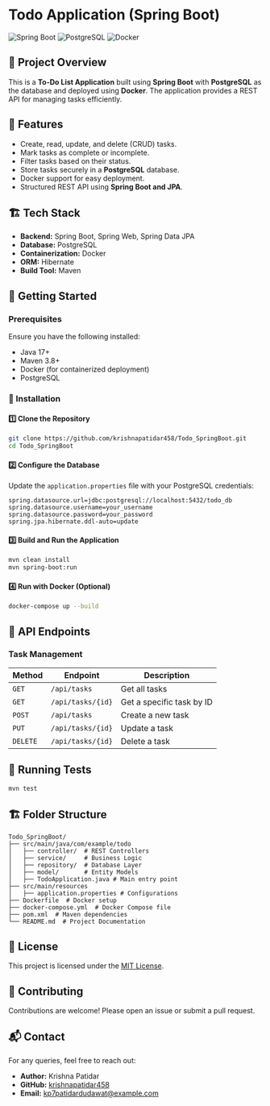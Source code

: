 # Todo Application (Spring Boot)

![Spring Boot](https://img.shields.io/badge/Spring%20Boot-2.7.0-green) ![PostgreSQL](https://img.shields.io/badge/PostgreSQL-14-blue) ![Docker](https://img.shields.io/badge/Docker-Enabled-blue)

## 📌 Project Overview
This is a **To-Do List Application** built using **Spring Boot** with **PostgreSQL** as the database and deployed using **Docker**. The application provides a REST API for managing tasks efficiently.

## 🚀 Features
- Create, read, update, and delete (CRUD) tasks.
- Mark tasks as complete or incomplete.
- Filter tasks based on their status.
- Store tasks securely in a **PostgreSQL** database.
- Docker support for easy deployment.
- Structured REST API using **Spring Boot and JPA**.

## 🏗️ Tech Stack
- **Backend:** Spring Boot, Spring Web, Spring Data JPA
- **Database:** PostgreSQL
- **Containerization:** Docker
- **ORM:** Hibernate
- **Build Tool:** Maven

## 🏁 Getting Started

### Prerequisites
Ensure you have the following installed:
- Java 17+
- Maven 3.8+
- Docker (for containerized deployment)
- PostgreSQL

### 🔧 Installation

#### 1️⃣ Clone the Repository
```sh
git clone https://github.com/krishnapatidar458/Todo_SpringBoot.git
cd Todo_SpringBoot
```

#### 2️⃣ Configure the Database
Update the `application.properties` file with your PostgreSQL credentials:
```properties
spring.datasource.url=jdbc:postgresql://localhost:5432/todo_db
spring.datasource.username=your_username
spring.datasource.password=your_password
spring.jpa.hibernate.ddl-auto=update
```

#### 3️⃣ Build and Run the Application
```sh
mvn clean install
mvn spring-boot:run
```

#### 4️⃣ Run with Docker (Optional)
```sh
docker-compose up --build
```

## 📡 API Endpoints

### Task Management
| Method | Endpoint | Description |
|--------|---------|-------------|
| `GET` | `/api/tasks` | Get all tasks |
| `GET` | `/api/tasks/{id}` | Get a specific task by ID |
| `POST` | `/api/tasks` | Create a new task |
| `PUT` | `/api/tasks/{id}` | Update a task |
| `DELETE` | `/api/tasks/{id}` | Delete a task |

## 🧪 Running Tests
```sh
mvn test
```

## 🏗️ Folder Structure
```
Todo_SpringBoot/
├── src/main/java/com/example/todo
│   ├── controller/  # REST Controllers
│   ├── service/     # Business Logic
│   ├── repository/  # Database Layer
│   ├── model/       # Entity Models
│   ├── TodoApplication.java # Main entry point
├── src/main/resources
│   ├── application.properties # Configurations
├── Dockerfile  # Docker setup
├── docker-compose.yml  # Docker Compose file
├── pom.xml  # Maven dependencies
└── README.md  # Project Documentation
```

## 📜 License
This project is licensed under the [MIT License](LICENSE).

## 🤝 Contributing
Contributions are welcome! Please open an issue or submit a pull request.

## 📬 Contact
For any queries, feel free to reach out:
- **Author:** Krishna Patidar
- **GitHub:** [krishnapatidar458](https://github.com/krishnapatidar458)
- **Email:** [kp7patidardudawat@example.com](mailto:kp7patidardudawat@example.com)

